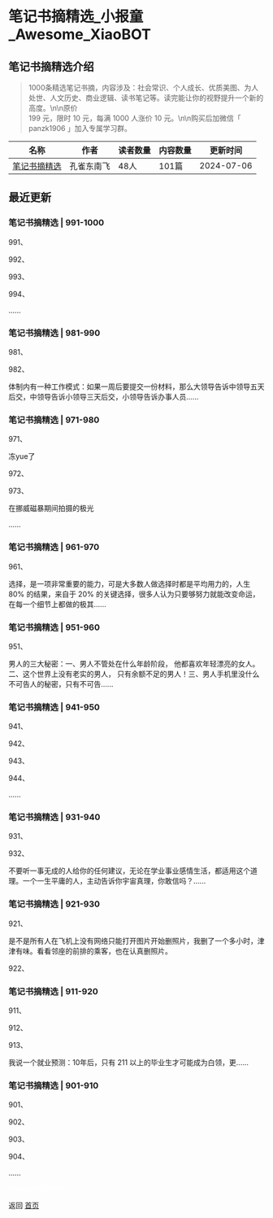 # 笔记书摘精选_小报童_Awesome_XiaoBOT

## 笔记书摘精选介绍
> 1000条精选笔记书摘，内容涉及：社会常识、个人成长、优质美图、为人处世、人文历史、商业逻辑、读书笔记等。读完能让你的视野提升一个新的高度。\n\n原价  
199 元，限时 10 元，每满 1000 人涨价 10 元。\n\n购买后加微信「 panzk1906 」加入专属学习群。  
  


|名称|作者|读者数量|内容数量|更新时间|
|---|---|---|---|---|
|[笔记书摘精选](https://xiaobot.net/p/yingdao?refer=9c3f1c95-a052-465a-9902-f6d75080262a)|孔雀东南飞|48人|101篇|2024-07-06|

## 最近更新
### 笔记书摘精选 | 991-1000

991、

992、

993、

994、

......

### 笔记书摘精选 | 981-990

981、

982、

体制内有一种工作模式：如果一周后要提交一份材料，那么大领导告诉中领导五天后交，中领导告诉小领导三天后交，小领导告诉办事人员......

### 笔记书摘精选 | 971-980

971、

冻yue了

972、

973、

在挪威磁暴期间拍摄的极光

......

### 笔记书摘精选 | 961-970

961、

选择，是一项非常重要的能力，可是大多数人做选择时都是平均用力的，人生 80% 的结果，来自于 20%
的关键选择，很多人认为只要够努力就能改变命运，在每一个细节上都做的极其......

### 笔记书摘精选 | 951-960

951、

男人的三大秘密：一、男人不管处在什么年龄阶段， 他都喜欢年轻漂亮的女人。 二、这个世界上没有老实的男人，
只有余额不足的男人！三、男人手机里没什么不可告人的秘密，只有不可告......

### 笔记书摘精选 | 941-950

941、

942、

943、

944、

......

### 笔记书摘精选 | 931-940

931、

932、

不要听一事无成的人给你的任何建议，无论在学业事业感情生活，都适用这个道理。一个一生平庸的人，主动告诉你宇宙真理，你敢信吗？......

### 笔记书摘精选 | 921-930

921、

是不是所有人在飞机上没有网络只能打开图片开始删照片，我删了一个多小时，津津有味。看看邻座的前排的乘客，也在认真删照片。

922、

### 笔记书摘精选 | 911-920

911、

912、

913、

我说一个就业预测：10年后，只有 211 以上的毕业生才可能成为白领，更......

### 笔记书摘精选 | 901-910

901、

902、

903、

904、

......


<a href="https://github.com/Reno9527/awesome-xiaobot" style="color: white; text-decoration: none;">awesome-xiaobot</a>

返回 [首页](../README.md)
